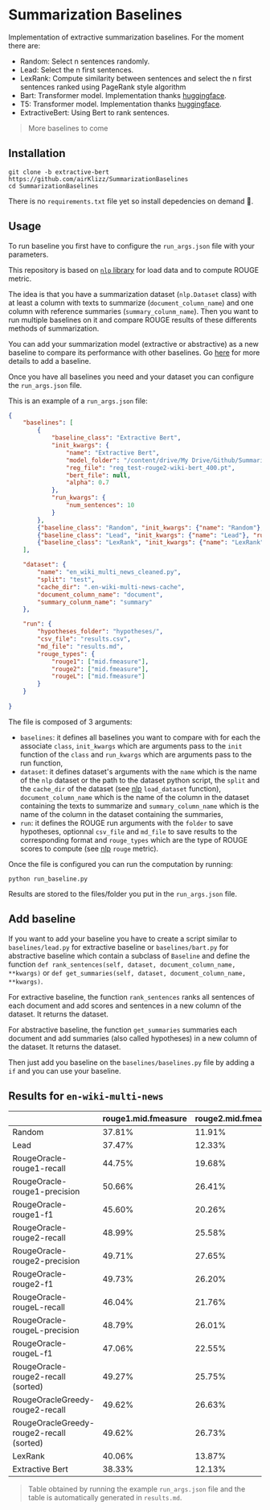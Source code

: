 # Summarization Baselines

Implementation of extractive summarization baselines. For the moment there are:

- Random: Select n sentences randomly.
- Lead: Select the n first sentences.
- LexRank: Compute similarity between sentences and select the n first sentences ranked using PageRank style algorithm
- Bart: Transformer model. Implementation thanks [huggingface](https://huggingface.co/).
- T5: Transformer model. Implementation thanks [huggingface](https://huggingface.co/).
- ExtractiveBert: Using Bert to rank sentences.

> More baselines to come

## Installation

```
git clone -b extractive-bert https://github.com/airKlizz/SummarizationBaselines
cd SummarizationBaselines
```

There is no ``requirements.txt`` file yet so install depedencies on demand :hugs:.

## Usage

To run baseline you first have to configure the ``run_args.json`` file with your parameters.

This repository is based on [``nlp`` library](https://github.com/huggingface/nlp) for load data and to compute ROUGE metric. 

The idea is that you have a summarization dataset (``nlp.Dataset`` class) with at least a column with texts to summarize (``document_column_name``) and one column with reference summaries (``summary_colunm_name``). Then you want to run multiple baselines on it and compare ROUGE results of these differents methods of summarization.

You can add your summarization model (extractive or abstractive) as a new baseline to compare its performance with other baselines. Go [here](#add-baseline) for more details to add a baseline.

Once you have all baselines you need and your dataset you can configure the ``run_args.json`` file.

This is an example of a ``run_args.json`` file:

```json
{
    "baselines": [
        {
            "baseline_class": "Extractive Bert", 
            "init_kwargs": {
                "name": "Extractive Bert", 
                "model_folder": "/content/drive/My Drive/Github/SummarizationBaselines/models/test-rouge2-wiki-bert/", 
                "reg_file": "reg_test-rouge2-wiki-bert_400.pt", 
                "bert_file": null, 
                "alpha": 0.7
            }, 
            "run_kwargs": {
                "num_sentences": 10
            }
        },
        {"baseline_class": "Random", "init_kwargs": {"name": "Random"}, "run_kwargs": {"num_sentences": 10}},
        {"baseline_class": "Lead", "init_kwargs": {"name": "Lead"}, "run_kwargs": {"num_sentences": 10}},
        {"baseline_class": "LexRank", "init_kwargs": {"name": "LexRank"}, "run_kwargs": {"num_sentences": 10, "threshold": 0.03, "increase_power": true}}        
    ],

    "dataset": {
        "name": "en_wiki_multi_news_cleaned.py",
        "split": "test",
        "cache_dir": ".en-wiki-multi-news-cache",
        "document_column_name": "document",
        "summary_colunm_name": "summary"
    },

    "run": {
        "hypotheses_folder": "hypotheses/",
        "csv_file": "results.csv",
        "md_file": "results.md",
        "rouge_types": {
            "rouge1": ["mid.fmeasure"],
            "rouge2": ["mid.fmeasure"],
            "rougeL": ["mid.fmeasure"]
        }
    }
        
}
```

The file is composed of 3 arguments:

- ``baselines``: it defines all baselines you want to compare with for each the associate ``class``, ``init_kwargs`` which are arguments pass to the ``init`` function of the ``class`` and ``run_kwargs`` which are arguments pass to the run function,
- ``dataset``: it defines dataset's arguments with the ``name`` which is the name of the ``nlp`` dataset or the path to the dataset python script, the ``split`` and the ``cache_dir`` of the dataset (see [nlp](https://github.com/huggingface/nlp) ``load_dataset`` function), ``document_column_name`` which is the name of the column in the dataset containing the texts to summarize and ``summary_column_name`` which is the name of the column in the dataset containing the summaries,
- ``run``: it defines the ROUGE run arguments with the ``folder`` to save hypotheses, optionnal ``csv_file`` and ``md_file`` to save results to the corresponding format and ``rouge_types`` which are the type of ROUGE scores to compute (see [nlp](https://github.com/huggingface/nlp) ``rouge`` metric). 

Once the file is configured you can run the computation by running:

```
python run_baseline.py
```

Results are stored to the files/folder you put in the ``run_args.json`` file.

## Add baseline

If you want to add your baseline you have to create a script similar to ``baselines/lead.py`` for extractive baseline or ``baselines/bart.py`` for abstractive baseline which contain a subclass of ``Baseline`` and define the function ``def rank_sentences(self, dataset, document_column_name, **kwargs)`` or ``def get_summaries(self, dataset, document_column_name, **kwargs)``. 

For extractive baseline, the function ``rank_sentences`` ranks all sentences of each document and add scores and sentences in a new column of the dataset. It returns the dataset.

For abstractive baseline, the function ``get_summaries`` summaries each document and add summaries (also called hypotheses) in a new column of the dataset. It returns the dataset.

Then just add you baseline on the ``baselines/baselines.py`` file by adding a ``if`` and you can use your baseline.

## Results for ``en-wiki-multi-news``

|     | rouge1.mid.fmeasure | rouge2.mid.fmeasure | rougeL.mid.fmeasure |
| --- | --- | --- | --- |
| Random | 37.81% | 11.91% | 17.30% |
| Lead | 37.47% | 12.33% | 17.70% |
| RougeOracle-rouge1-recall | 44.75% | 19.68% | 20.11% |
| RougeOracle-rouge1-precision | 50.66% | 26.41% | 23.65% |
| RougeOracle-rouge1-f1 | 45.60% | 20.26% | 20.40% |
| RougeOracle-rouge2-recall | 48.99% | 25.58% | 21.73% |
| RougeOracle-rouge2-precision | 49.71% | 27.65% | 23.25% |
| RougeOracle-rouge2-f1 | 49.73% | 26.20% | 22.04% |
| RougeOracle-rougeL-recall | 46.04% | 21.76% | 20.55% |
| RougeOracle-rougeL-precision | 48.79% | 26.01% | 23.65% |
| RougeOracle-rougeL-f1 | 47.06% | 22.55% | 20.85% |
| RougeOracle-rouge2-recall (sorted) | 49.27% | 25.75% | 27.39% |
| RougeOracleGreedy-rouge2-recall | 49.62% | 26.63% | 23.00% |
| RougeOracleGreedy-rouge2-recall (sorted) | 49.62% | 26.73% | 28.20% |
| LexRank | 40.06% | 13.87% | 18.34% |
| Extractive Bert | 38.33% | 12.13% | 16.95% |

> Table obtained by running the example ``run_args.json`` file and the table is automatically generated in ``results.md``.
